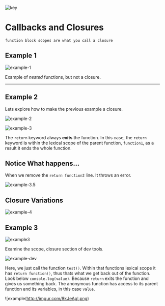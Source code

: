 ![key](http://imgur.com/10vV8iK.png)

# Callbacks and Closures

`function block scopes are what you call a closure`

## Example 1

![example-1](http://imgur.com/exE3hzk.png)

Example of *nested* functions, but not a closure.

------

## Example 2

Lets explore how to make the previous example a closure.

![example-2](http://imgur.com/95YX2FN.png)


![example-3](http://imgur.com/e97f3nf.png)

The `return` keyword always **exits** the function. In this case, the `return` keyword is within the lexical scope of the parent function, `function1`, as a result it ends the whole function. 

## Notice What happens... 

When we remove the `return function2` line. It throws an error.

![example-3.5](http://imgur.com/pb00zWm.png)


## Closure Variations

![example-4](http://imgur.com/wxUij9y.png)


## Example 3

![example3](http://imgur.com/7xAjiXM.png)

Examine the scope, closure section of dev tools. 

![example-dev](http://imgur.com/VTDVEkQ.png)

Here, we just call the function `test()`. Within that functions lexical scope it has `return function()`, thus thats what we get back out of the function. Look below `console.log(value)`. Because `return` exits the function and gives us something back. The anonymous function has access to its parent function and its variables, in this case `value`.  

![example(http://imgur.com/8kJeAgI.png)

